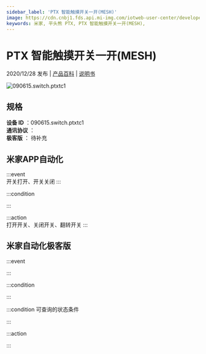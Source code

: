 ```yaml
---
sidebar_label: 'PTX 智能触摸开关一开(MESH)'
image: https://cdn.cnbj1.fds.api.mi-img.com/iotweb-user-center/developer_1679047839558zCU9g0Tr.png?GalaxyAccessKeyId=AKVGLQWBOVIRQ3XLEW&Expires=9223372036854775807&Signature=wm4Y47GNTciG88dqcAG3qZRYY3E=
keywords: 米家, 平头熊 PTX, PTX 智能触摸开关一开(MESH), 
---
```

# PTX 智能触摸开关一开(MESH)

2020/12/28 发布 | [产品百科](https://home.mi.com/webapp/content/baike/product/index.html?model=090615.switch.ptxtc1/) | [说明书](https://home.mi.com/views/introduction.html?model=090615.switch.ptxtc1&region=cn)

![090615.switch.ptxtc1](https://cdn.cnbj1.fds.api.mi-img.com/iotweb-user-center/developer_1679047839558zCU9g0Tr.png?GalaxyAccessKeyId=AKVGLQWBOVIRQ3XLEW&Expires=9223372036854775807&Signature=wm4Y47GNTciG88dqcAG3qZRYY3E=)

## 规格  
> 
**设备 ID** ：090615.switch.ptxtc1  
**通讯协议** ：  
**极客版**  ： 待补充 


## 米家APP自动化  

:::event  
开关打开、开关关闭
:::

:::condition  

:::

:::action   
打开开关、关闭开关、翻转开关
:::

## 米家自动化极客版  

:::event  

:::

:::condition  

:::

:::condition 可查询的状态条件  

:::

:::action  

:::

        
